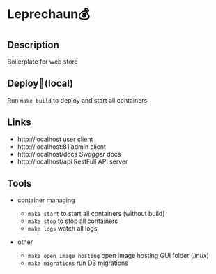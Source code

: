 # Leprechaun💰

## Description

Boilerplate for web store

## Deploy🐳(local)

Run `make build` to deploy and start all containers

## Links

 * http://localhost user client
 * http://localhost:81 admin client
 * http://localhost/docs *Swagger* docs
 * http://localhost/api RestFull API server

## Tools

 * container managing

    * `make start` to start all containers (without build)
    * `make stop` to stop all containers
    * `make logs` watch all logs

 * other

    * `make open_image_hosting` open image hosting GUI folder (*linux*)
    * `make migrations` run DB migrations
